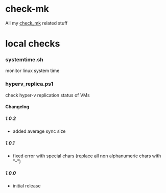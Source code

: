 # check-mk
All my [check_mk](https://mathias-kettner.de/check_mk.html) related stuff

# local checks

### systemtime.sh

monitor linux system time 

### hyperv_replica.ps1

check hyper-v replication status of VMs

#### Changelog

##### 1.0.2
 
 - added average sync size

##### 1.0.1

 - fixed error with special chars (replace all non alphanumeric chars with "-")

##### 1.0.0

 - initial release


